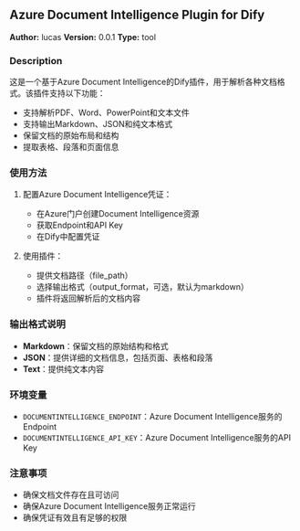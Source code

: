 ## Azure Document Intelligence Plugin for Dify

**Author:** lucas
**Version:** 0.0.1
**Type:** tool

### Description

这是一个基于Azure Document Intelligence的Dify插件，用于解析各种文档格式。该插件支持以下功能：

- 支持解析PDF、Word、PowerPoint和文本文件
- 支持输出Markdown、JSON和纯文本格式
- 保留文档的原始布局和结构
- 提取表格、段落和页面信息

### 使用方法

1. 配置Azure Document Intelligence凭证：
   - 在Azure门户创建Document Intelligence资源
   - 获取Endpoint和API Key
   - 在Dify中配置凭证

2. 使用插件：
   - 提供文档路径（file_path）
   - 选择输出格式（output_format，可选，默认为markdown）
   - 插件将返回解析后的文档内容

### 输出格式说明

- **Markdown**：保留文档的原始结构和格式
- **JSON**：提供详细的文档信息，包括页面、表格和段落
- **Text**：提供纯文本内容

### 环境变量

- `DOCUMENTINTELLIGENCE_ENDPOINT`：Azure Document Intelligence服务的Endpoint
- `DOCUMENTINTELLIGENCE_API_KEY`：Azure Document Intelligence服务的API Key

### 注意事项

- 确保文档文件存在且可访问
- 确保Azure Document Intelligence服务正常运行
- 确保凭证有效且有足够的权限
